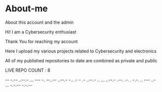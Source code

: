# About-me
About this account and the admin

Hi! I am a Cybersecurity enthusiast

Thank You for reaching my account

Here I upload my various projects related to Cybersecurity and electronics

All of my published repositories to date are combined as private and public

LIVE REPO COUNT : 8

-- -.-- ..--.- ... --- -. --..-- ..--.- -.. .- - .- ..--.- .. ... ..--.- .--. .-. . -.-. .. --- ..- ... -.-.-- -.-.--
